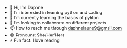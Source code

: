 - 👋 Hi, I’m Daphne
- 👀 I’m interested in learning python and coding
- 🌱 I’m currently learning the basics of pyhton
- 💞️ I’m looking to collaborate on different projects
- 📫 How to reach me through daphnelaurie9@gmail.com
- 😄 Pronouns: She/Her/Hers
- ⚡ Fun fact: I love reading

<!---
Dlaurie9/Dlaurie9 is a ✨ special ✨ repository because its `README.md` (this file) appears on your GitHub profile.
You can click the Preview link to take a look at your changes.
--->
